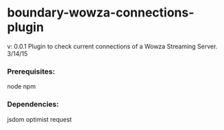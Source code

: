 # boundary-wowza-connections-plugin

v: 0.0.1
Plugin to check current connections of a Wowza Streaming Server.
3/14/15

### Prerequisites: 
node
npm

### Dependencies:
jsdom
optimist
request
